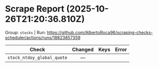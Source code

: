 # Scrape Report (2025-10-26T21:20:36.810Z)

Group: `stocks`  |  Run: https://github.com/AlbertoRoca96/scraping-checks-scheduler/actions/runs/18823857359

| Check | Changed | Keys | Error |
|---|:---:|:--|:--|
| `stock_ntdoy_global_quote` | — |  |  |
